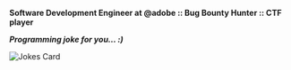 **Software Development Engineer at @adobe :: Bug Bounty Hunter :: CTF player**

***Programming joke for you... :)***

![Jokes Card](https://readme-jokes.vercel.app/api)
